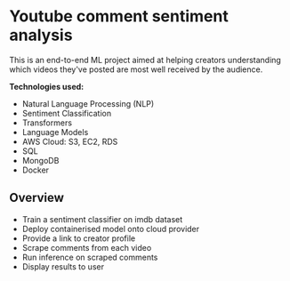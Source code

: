 # Youtube comment sentiment analysis

This is an end-to-end ML project aimed at helping creators understanding which videos they've posted 
are most well received by the audience.

**Technologies used:**
- Natural Language Processing (NLP)
- Sentiment Classification 
- Transformers
- Language Models
- AWS Cloud: S3, EC2, RDS
- SQL
- MongoDB
- Docker

## Overview
- Train a sentiment classifier on imdb dataset
- Deploy containerised model onto cloud provider
- Provide a link to creator profile
- Scrape comments from each video
- Run inference on scraped comments
- Display results to user